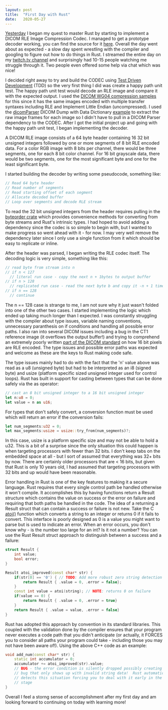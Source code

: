 ```yaml
---
layout: post
title:  "First Day with Rust"
date:   2020-05-27 
---
```


[Yesterday](https://chafey.github.io/2020/05/26/learning-rust-by-implementing-dicom-image-compression.html) 
I began my quest to master Rust by starting to implement
a DICOM RLE Image Compression Codec.  I managed to get a prototype decoder working,
you can find the source for it [here](https://github.com/chafey/dicomrle-rs).
Overall the day went about as expected - a slow day spent wrestling with the compiler
and googling to figure out how to do things in Rust.  I streamed the entire
day on my [twitch.tv channel](https://www.twitch.tv/chafey) and surprisingly
had 10-15 people watching me struggle through it.  Two people even offered some
help via chat which was nice!

I decided right away to try and build the CODEC using [Test Driven Development](https://en.wikipedia.org/wiki/Test-driven_development)
(TDD) so the very first thing I did was create a happy path unit test.  The happy path
unit test would decode an RLE image and compare it with the expected output.  I used
the [DICOM WG04 compression samples](ftp://medical.nema.org/MEDICAL/Dicom/DataSets/WG04)
for this since it has the same images encoded with
multiple transfer syntaxes including RLE and Implement Little Endian (uncompressed).
I used the [dicomParser](https://github.com/cornerstonejs/dicomParser) DICOM Dump with 
Data Dictionary [example](https://rawgit.com/cornerstonejs/dicomParser/master/examples/dumpWithDataDictionary/index.html) 
to extract the raw image frames for each image so I didn't have to pull in a DICOM Parser
dependency to the CODEC.  After I got the initial project up and going with the happy path unit test, I began
implementing the decoder.

A DICOM RLE image consists of a 64 byte header containing 16 32 bit unsigned integers
followed by one or more segments of 8 bit RLE encoded data.  For a color RGB image with
8 bits per channel, there would be three segments, one for each 8 bit color channel.
For 16 bit grayscale data, there would be two segments, one for the most significant 
byte and one for the least significant byte.

I started building the decoder by writing some pseudocode, something like:

``` rust
// Read 64 byte header
// Read number of segments
// Read starting offset of each segment
// Allocate decoded buffer
// Loop over segments and decode RLE stream
```

To read the 32 bit unsigned integers from the header requires pulling in the 
[byteorder crate](https://docs.rs/byteorder/1.3.4/byteorder/) which provides
convenience methods for converting from byte streams and Rust's intrinsic types.
I had hoped to avoid adding a dependency since the codec is so simple to begin with,
but I wanted to make progress so went ahead with it - for now.  I may very well remove
the dependency later since I only use a single function from it which should be easy
to replicate or inline.

After the header was parsed, I began writing the RLE codec itself.  The decoding
logic is very simple, something like this:

``` rust
// read byte from stream into n
// if n < 127
  // literal run case - copy the next n + 1bytes to output buffer
// if n > 128
  // replicated run case - read the next byte b and copy it -n + 1 times into output buffer
// if n == 128
  // continue
```
 
The n == 128 case is strange to me, I am not sure why it just wasn't folded into one of the
other two cases.  I started implementing the logic which ended up taking much longer
than I expected.  I was constantly struggling with the compiler about type issues,
variable naming conventions, unnecessary paranthesis on if conditions and handling all
possible error paths.  I also ran into several DICOM issues including a bug in the CT1
reference image (it overflows the output buffer!) and trying to comprehend an extremely
poorly written [part of the DICOM standard](http://dicom.nema.org/medical/dicom/current/output/chtml/part05/sect_G.2.html)
on how 16 bit pixels are RLE encoded.  The type issues and possible error paths was expected and 
welcome as these are the keys to Rust making code safe.  

The type issues mainly had to do with the fact that the 'n' value above was read as a
u8 (unsigned byte) but had to be interpreted as an i8 (signed byte) and usize 
(platform specific sized unsigned integer used for control loops).  Rust has built in
support for casting between types that can be done safely via the as operator:

``` rust
// cast an 8 bit unsigned integer to a 16 bit unsigned integer
let n:u8 = 0; 
let value = n as u16;
```

For types that don't safely convert, a conversion function must be used which will
return an error if the conversion fails:

``` rust
let num_segments:u32 = 0;
let max_segments:usize = usize::try_from(num_segments)?;
```

In this case, usize is a platform specific size and may not be able to hold a u32. 
This is a bit of a surprise since the only situation this could happen is 
when targeting processors with fewer than 32 bits.  I don't keep tabs on the embedded
space at all - but I sort of assumed that everything was 32+ bits by now.  There are
certainly older processors that are < 16 bits, but given that Rust is only 10 years
old, I had assumed that targeting processors with 32 bits and up would have been reasonable.

Error handling in Rust is one of the key features to making it a secure language.
Rust requires that every single control path be handled otherwise it won't compile.  It
accomplishes this by having functions return a Result structure which contains the value
on success or the error on failure and requiring that both paths be handled in the code.
The idea of a returning a Result struct that can contain a success or failure is not new. 
Take the C [atoi()](http://www.cplusplus.com/reference/cstdlib/atoi/) function which converts
a string to an integer or returns 0 if it fails to convert.  This interface is poorly 
designed as 0 is a value you might want to parse but is used to indicate an error.  When an
error occurs, you don't know why - is the number too large for an int?  Is it not a number?
You can use the Rust Result struct approach to distinguish between a success and a failure:

``` C++
struct Result {
    int value;
    bool error;
}

Result atoi_improved(const char* str) {
    if(str[0] == '0') { // TODO: Add more robust zero string detection logic
        return Result { .value = 0, .error = false};
    }
    const int value = atoi(string); // NOTE: returns 0 on failure
    if(value == 0) { 
        return Result { .value = 0, .error = true}
    }
    return Result { .value = value, .error = false}
}
```

Rust has adopted this approach by convention in its standard libraries.  This coupled with the
validation done by the compiler ensures that your program never executes a code path that
you didn't anticipate (or actually, it FORCES you to consider all paths your program could 
take - including those you may not have been aware of!).  Using the above C++ code as an example:

```C++
void add_num(const char* str) {
    static int accumulator = 0;
    accumulator += atoi_improved(str).value; 
    // BUG - the error condition is silently dropped possibly creating a latent
    // bug that only shows up with invalid string data!  Rust automatically
    // detects this situation forcing you to deal with it early in the design
    // stage
}
```

Overall I feel a storng sense of accomplishment after my first day and am looking forward to continuing
on today with learning more!